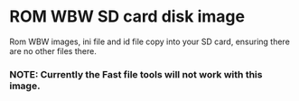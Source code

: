 # ROM WBW SD card disk image
Rom WBW images, ini file and id file 
copy into your SD card, ensuring there are no other files there. 

### NOTE: Currently the Fast file tools will not work with this image. 
